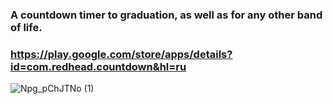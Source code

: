 ### A countdown timer to graduation, as well as for any other band of life.

### https://play.google.com/store/apps/details?id=com.redhead.countdown&hl=ru

![Npg_pChJTNo (1)](https://user-images.githubusercontent.com/56756554/93016684-c1fd7180-f5cb-11ea-8490-84ac1178c346.jpg)


